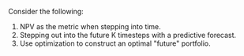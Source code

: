 Consider the following:

1. NPV as the metric when stepping into time.
2. Stepping out into the future K timesteps with a predictive forecast.
3. Use optimization to construct an optimal "future" portfolio.
 
